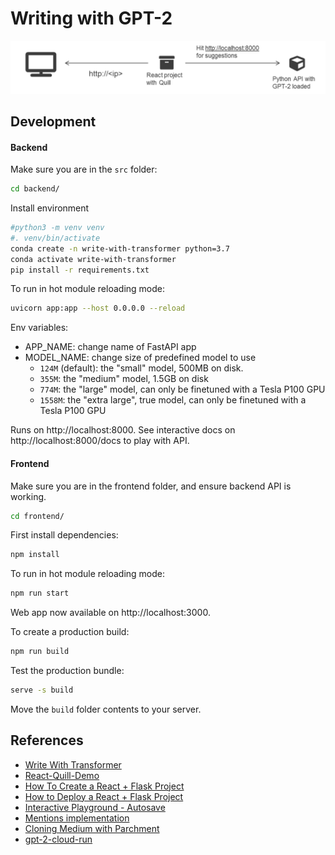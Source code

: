 # Writing with GPT-2

![](./diagram.png)

## Development

#### Backend

Make sure you are in the `src` folder:

```sh
cd backend/
```

Install environment

```sh
#python3 -m venv venv
#. venv/bin/activate
conda create -n write-with-transformer python=3.7
conda activate write-with-transformer
pip install -r requirements.txt
```

To run in hot module reloading mode:

```sh
uvicorn app:app --host 0.0.0.0 --reload
```

Env variables:

- APP_NAME: change name of FastAPI app
- MODEL_NAME: change size of predefined model to use
  - `124M` (default): the "small" model, 500MB on disk.
  - `355M`: the "medium" model, 1.5GB on disk
  - `774M`: the "large" model, can only be finetuned with a Tesla P100 GPU
  - `1558M`: the "extra large", true model, can only be finetuned with a Tesla P100 GPU

Runs on http://localhost:8000. See interactive docs on http://localhost:8000/docs to play with API.

#### Frontend

Make sure you are in the frontend folder, and ensure backend API is working.

```sh
cd frontend/
```

First install dependencies:

```sh
npm install
```

To run in hot module reloading mode:

```sh
npm run start
```

Web app now available on http://localhost:3000.

To create a production build:

```sh
npm run build
```

Test the production bundle:

```sh
serve -s build
```

Move the `build` folder contents to your server.

## References

- [Write With Transformer](https://transformer.huggingface.co/doc/distil-gpt2)
- [React-Quill-Demo](https://codesandbox.io/s/tn2x3)
- [How To Create a React + Flask Project](https://blog.miguelgrinberg.com/post/how-to-create-a-react--flask-project)
- [How to Deploy a React + Flask Project](https://blog.miguelgrinberg.com/post/how-to-deploy-a-react--flask-project)
- [Interactive Playground - Autosave](https://quilljs.com/playground/#autosave)
- [Mentions implementation](https://github.com/zenoamaro/react-quill/issues/324)
- [Cloning Medium with Parchment](https://quilljs.com/guides/cloning-medium-with-parchment/)
- [gpt-2-cloud-run](https://github.com/minimaxir/gpt-2-cloud-run)
